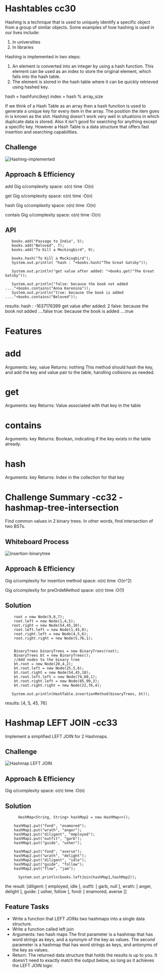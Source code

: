 # Hashtables cc30

<!-- Short summary or background information -->

Hashing is a technique that is used to uniquely identify a specific object from a group of similar objects. Some examples of how hashing is used in our lives include:

1. In universities
2. In libraries

Hashing is implemented in two steps:

1. An element is converted into an integer by using a hash function. This element can be used as an index to store the original element, which falls into the hash table.
2. The element is stored in the hash table where it can be quickly retrieved using hashed key.

hash = hashfunc(key)
index = hash % array_size

If we think of a Hash Table as an array
then a hash function is used to generate
a unique key for every item in the array.
The position the item goes in is known
as the slot. Hashing doesn't work very well
in situations in which duplicate data
is stored. Also it isn't good for searching
for anything except a specific key.
However a Hash Table is a data structure that
offers fast insertion and searching capabilities.

## Challenge

<!-- Description of the challenge -->

![Hashing-implemented](hashing-repeating.jpg)

## Approach & Efficiency

<!-- What approach did you take? Why? What is the Big O space/time for this approach? -->

add Gig o/complexity
space: o(n)
time :O(n)

get Gig o/complexity
space: o(n)
time :O(n)

hash Gig o/complexity
space: o(n)
time :O(n)

contais Gig o/complexity
space: o(n)
time :O(n)

## API

<!-- Description of each method publicly available in each of your hashtable -->

```books.add("The Great Gatsby",2);
   books.add("Passage to India", 5);
   books.add("Beloved", 7);
   books.add("To Kill a Mockingbird", 9);

   books.hash("To Kill a Mockingbird");
   System.out.println( "hash : "+books.hash("The Great Gatsby"));

   System.out.println("get value after added: "+books.get("The Great Gatsby"));

   System.out.println("false: because the book not added ...."+books.contains("Anna Karenina"));
   System.out.println("true: because the book is added ...."+books.contains("Beloved"));
```

results:
hash : -1637176399
get value after added: 2
false: because the book not added ....false
true: because the book is added ....true

# Features

# add

Arguments: key, value
Returns: nothing
This method should hash the key, and add the key and value pair to the table, handling collisions as needed.

# get

Arguments: key
Returns: Value associated with that key in the table

# contains

Arguments: key
Returns: Boolean, indicating if the key exists in the table already.

# hash

Arguments: key
Returns: Index in the collection for that key

# Challenge Summary -cc32 -hashmap-tree-intersection

<!-- Description of the challenge -->

Find common values in 2 binary trees. In other words, find intersection of two BSTs.

## Whiteboard Process

<!-- Embedded whiteboard image -->

![insertion-binarytree](hashing-table/insertion-binarytree.jpg)

## Approach & Efficiency

<!-- What approach did you take? Why? What is the Big O space/time for this approach? -->

Gig o/complexity for insertion method
space: o(n)
time :O(n^2)

Gig o/complexity for preOrdeMethod
space: o(n)
time :O(1)

## Solution

<!-- Show how to run your code, and examples of it in action -->

```Node root = new Node(2,55,1);
    root = new Node(9,8,7);
    root.left = new Node(1,4,5);
   root.right = new Node(54,45,10);
    root.left.left = new Node(1,45,0);
    root.right.left = new Node(4,5,6);
    root.right.right = new Node(5,76,1);


    BinaryTrees binaryTrees = new BinaryTrees(root);
    BinaryTrees bt = new BinaryTrees();
    //Add nodes to the binary tree
    bt.root = new Node(20,4,2);
    bt.root.left = new Node(25,5,6);
    bt.root.right = new Node(54,45,10);
    bt.root.left.left = new Node(74,60,1);
    bt.root.right.left = new Node(85,99,3);
    bt.root.right.right = new Node(22,76,4);

   System.out.println(HashTable.insertionMethod(binaryTrees, bt));
```

results: [4, 5, 45, 76]

# Hashmap LEFT JOIN -cc33

<!-- Short summary or background information -->

Implement a simplified LEFT JOIN for 2 Hashmaps.

## Challenge

<!-- Description of the challenge -->

![Hashmap LEFT JOIN](hashing-table/hash-leftjoin.jpg)

## Approach & Efficiency

<!-- What approach did you take? Why? What is the Big O space/time for this approach? -->

Gig o/complexity
space: o(n)
time :O(n)

## Solution

<!-- Embedded whiteboard image -->

```HashMap<String, String> hashMap1 = new HashMap<>();
      HashMap<String, String> hashMap2 = new HashMap<>();

    hashMap1.put("fond", "enamored");
    hashMap1.put("wrath", "anger");
    hashMap1.put("diligent", "employed");
    hashMap1.put("outfit", "garb");
    hashMap1.put("guide", "usher");

    hashMap2.put("fond", "averse");
    hashMap2.put("wrath", "delight");
    hashMap2.put("diligent", "idle");
    hashMap2.put("guide", "follow");
    hashMap2.put("flow", "jam");

      System.out.println(books.leftJoin(hashMap1,hashMap2));

```
the result: [diligent: [ employed, idle ], outfit: [ garb, null ], wrath: [ anger, delight ], guide: [ usher, follow ], fond: [ enamored, averse ]]

## Feature Tasks
* Write a function that LEFT JOINs two hashmaps into a single data structure.
* Write a function called left join
* Arguments: two hash maps
The first parameter is a hashmap that has word strings as keys, and a synonym of the key as values.
The second parameter is a hashmap that has word strings as keys, and antonyms of the key as values.
* Return: The returned data structure that holds the results is up to you. It doesn’t need to exactly match the output below, so long as it achieves the LEFT JOIN logic

